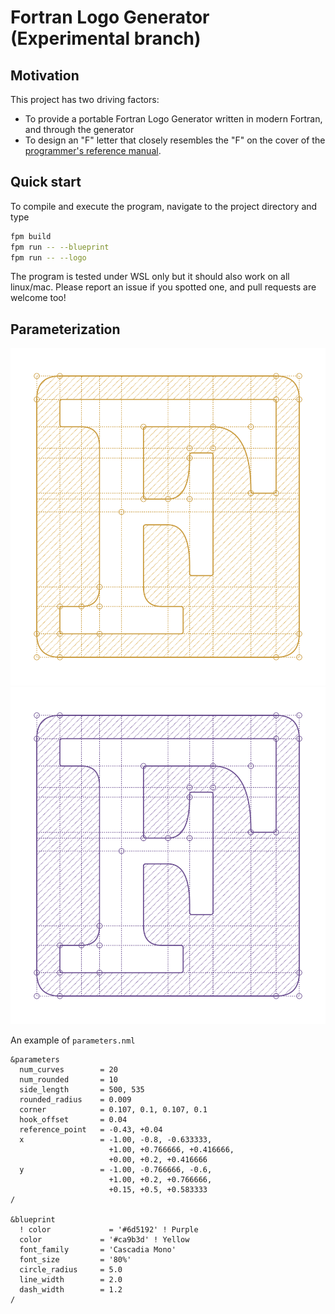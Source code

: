 # Fortran Logo Generator (Experimental branch)

## Motivation

This project has two driving factors:

* To provide a portable Fortran Logo Generator written in modern Fortran, and through the generator
* To design an "F" letter that closely resembles the "F" on the cover of the [programmer's reference manual](http://bitsavers.informatik.uni-stuttgart.de/pdf/ibm/704/704_FortranProgRefMan_Oct56.pdf).

## Quick start

To compile and execute the program, navigate to the project directory and type
```bash
fpm build
fpm run -- --blueprint
fpm run -- --logo
```
The program is tested under WSL only but it should also work on all linux/mac. Please report an issue if you spotted one, and pull requests are welcome too!

## Parameterization

![Dark Logo](./data/blueprint_dark.svg#gh-dark-mode-only)
![Light Logo](./data/blueprint_light.svg#gh-light-mode-only)

An example of `parameters.nml`

```
&parameters
  num_curves        = 20
  num_rounded       = 10
  side_length       = 500, 535
  rounded_radius    = 0.009
  corner            = 0.107, 0.1, 0.107, 0.1
  hook_offset       = 0.04
  reference_point   = -0.43, +0.04
  x                 = -1.00, -0.8, -0.633333, 
                      +1.00, +0.766666, +0.416666, 
                      +0.00, +0.2, +0.416666
  y                 = -1.00, -0.766666, -0.6, 
                      +1.00, +0.2, +0.766666, 
                      +0.15, +0.5, +0.583333
/

&blueprint
  ! color             = '#6d5192' ! Purple
  color             = '#ca9b3d' ! Yellow
  font_family       = 'Cascadia Mono'
  font_size         = '80%'
  circle_radius     = 5.0
  line_width        = 2.0
  dash_width        = 1.2
/
```
